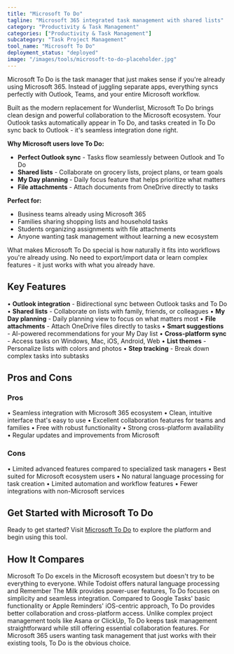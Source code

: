 ```yaml
---
title: "Microsoft To Do"
tagline: "Microsoft 365 integrated task management with shared lists"
category: "Productivity & Task Management"
categories: ["Productivity & Task Management"]
subcategory: "Task Project Management"
tool_name: "Microsoft To Do"
deployment_status: "deployed"
image: "/images/tools/microsoft-to-do-placeholder.jpg"
---
```

Microsoft To Do is the task manager that just makes sense if you're already using Microsoft 365. Instead of juggling separate apps, everything syncs perfectly with Outlook, Teams, and your entire Microsoft workflow.

Built as the modern replacement for Wunderlist, Microsoft To Do brings clean design and powerful collaboration to the Microsoft ecosystem. Your Outlook tasks automatically appear in To Do, and tasks created in To Do sync back to Outlook - it's seamless integration done right.

**Why Microsoft users love To Do:**
- **Perfect Outlook sync** - Tasks flow seamlessly between Outlook and To Do
- **Shared lists** - Collaborate on grocery lists, project plans, or team goals  
- **My Day planning** - Daily focus feature that helps prioritize what matters
- **File attachments** - Attach documents from OneDrive directly to tasks

**Perfect for:**
- Business teams already using Microsoft 365
- Families sharing shopping lists and household tasks
- Students organizing assignments with file attachments
- Anyone wanting task management without learning a new ecosystem

What makes Microsoft To Do special is how naturally it fits into workflows you're already using. No need to export/import data or learn complex features - it just works with what you already have.

## Key Features

• **Outlook integration** - Bidirectional sync between Outlook tasks and To Do
• **Shared lists** - Collaborate on lists with family, friends, or colleagues
• **My Day planning** - Daily planning view to focus on what matters most
• **File attachments** - Attach OneDrive files directly to tasks
• **Smart suggestions** - AI-powered recommendations for your My Day list
• **Cross-platform sync** - Access tasks on Windows, Mac, iOS, Android, Web
• **List themes** - Personalize lists with colors and photos
• **Step tracking** - Break down complex tasks into subtasks

## Pros and Cons

### Pros
• Seamless integration with Microsoft 365 ecosystem
• Clean, intuitive interface that's easy to use
• Excellent collaboration features for teams and families
• Free with robust functionality
• Strong cross-platform availability
• Regular updates and improvements from Microsoft

### Cons
• Limited advanced features compared to specialized task managers
• Best suited for Microsoft ecosystem users
• No natural language processing for task creation
• Limited automation and workflow features
• Fewer integrations with non-Microsoft services

## Get Started with Microsoft To Do

Ready to get started? Visit [Microsoft To Do](https://to-do.microsoft.com) to explore the platform and begin using this tool.

## How It Compares

Microsoft To Do excels in the Microsoft ecosystem but doesn't try to be everything to everyone. While Todoist offers natural language processing and Remember The Milk provides power-user features, To Do focuses on simplicity and seamless integration. Compared to Google Tasks' basic functionality or Apple Reminders' iOS-centric approach, To Do provides better collaboration and cross-platform access. Unlike complex project management tools like Asana or ClickUp, To Do keeps task management straightforward while still offering essential collaboration features. For Microsoft 365 users wanting task management that just works with their existing tools, To Do is the obvious choice.